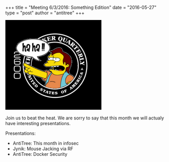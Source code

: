 +++
title = "Meeting 6/3/2016: Something Edition"
date = "2016-05-27"
type = "post"
author = "antitree"
+++

![2600](/images/2600_nelson.png)

Join us to beat the heat. We are sorry to say that this month we will actualy have interesting presentations. 

Presentations:

* AntiTree: This month in infosec
* Jynik: Mouse Jacking via RF
* AntiTree: Docker Security
